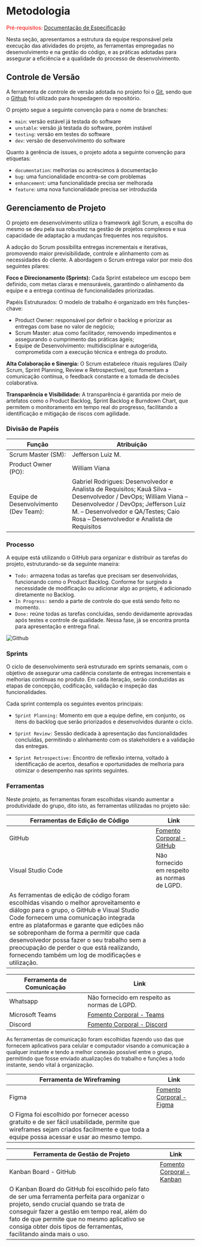 # Metodologia

<span style="color:red">Pré-requisitos: <a href="https://github.com/ICEI-PUC-Minas-PMV-ADS/pmv-ads-2025-1-e3-proj-mov-t4-formentoCorporal/blob/main/Documenta%C3%A7%C3%A3o/02-Especifica%C3%A7%C3%A3o%20do%20Projeto.md"> Documentação de Especificação</a></span>

Nesta seção, apresentamos a estrutura da equipe responsável pela execução das atividades do projeto, as ferramentas empregadas no desenvolvimento e na gestão do código, e as práticas adotadas para assegurar a eficiência e a qualidade do processo de desenvolvimento.


## Controle de Versão

A ferramenta de controle de versão adotada no projeto foi o
[Git](https://git-scm.com/), sendo que o [Github](https://github.com)
foi utilizado para hospedagem do repositório.

O projeto segue a seguinte convenção para o nome de branches:

- `main`: versão estável já testada do software
- `unstable`: versão já testada do software, porém instável
- `testing`: versão em testes do software
- `dev`: versão de desenvolvimento do software

Quanto à gerência de issues, o projeto adota a seguinte convenção para
etiquetas:

- `documentation`: melhorias ou acréscimos à documentação
- `bug`: uma funcionalidade encontra-se com problemas
- `enhancement`: uma funcionalidade precisa ser melhorada
- `feature`: uma nova funcionalidade precisa ser introduzida


## Gerenciamento de Projeto

O projeto em desenvolvimento utiliza o framework ágil Scrum, a escolha do mesmo se deu pela sua robustez na gestão de projetos complexos e sua capacidade de adaptação a mudanças frequentes nos requisitos.

A adoção do Scrum possibilita entregas incrementais e iterativas, promovendo maior previsibilidade, controle e alinhamento com as necessidades do cliente. A abordagem o Scrum entrega valor por meio dos seguintes pilares:


**Foco e Direcionamento (Sprints):**
Cada Sprint estabelece um escopo bem definido, com metas claras e mensuráveis, garantindo o alinhamento da equipe e a entrega contínua de funcionalidades priorizadas.


Papéis Estruturados: O modelo de trabalho é organizado em três funções-chave:

- Product Owner: responsável por definir o backlog e priorizar as entregas com base no valor de negócio;
- Scrum Master: atua como facilitador, removendo impedimentos e assegurando o cumprimento das práticas ágeis;
- Equipe de Desenvolvimento: multidisciplinar e autogerida, comprometida com a execução técnica e entrega do produto.


**Alta Colaboração e Sinergia:**
O Scrum estabelece rituais regulares (Daily Scrum, Sprint Planning, Review e Retrospective), que fomentam a comunicação contínua, o feedback constante e a tomada de decisões colaborativa.

**Transparência e Visibilidade:**
A transparência é garantida por meio de artefatos como o Product Backlog, Sprint Backlog e Burndown Chart, que permitem o monitoramento em tempo real do progresso, facilitando a identificação e mitigação de riscos com agilidade.

### Divisão de Papéis

| Função |   Atribuição   |
|--|-------------------------------------------------------|
| Scrum Master (SM): | Jefferson Luiz M. |
| Product Owner (PO): | William Viana |
| Equipe de Desenvolvimento (Dev Team):  | Gabriel Rodrigues: Desenvolvedor e Analista de Requisitos; Kauã Silva – Desenvolvedor / DevOps; William Viana – Desenvolvedor / DevOps; Jefferson Luiz M. – Desenvolvedor e QA/Testes; Caio Rosa – Desenvolvedor e Analista de Requisitos  |


### Processo

A equipe está utilizando o GitHub para organizar e distribuir as tarefas do projeto, estruturando-se da seguinte maneira:

- `Todo:` armazena todas as tarefas que precisam ser desenvolvidas, funcionando como o Product Backlog. Conforme for surgindo a necessidade de modificação ou adicionar algo ao projeto, é adicionado diretamente no Backlog.
- `In Progress:` sendo a parte de controle do que está sendo feito no momento.
- `Done:` reúne todas as tarefas concluídas, sendo devidamente aprovadas após testes e controle de qualidade. Nessa fase, já se encontra pronta para apresentação e entrega final.

<img src="https://i.imgur.com/cmX0IFl.png" alt="Github">

### Sprints

O ciclo de desenvolvimento será estruturado em sprints semanais, com o objetivo de assegurar uma cadência constante de entregas incrementais e melhorias contínuas no produto. Em cada iteração, serão conduzidas as etapas de concepção, codificação, validação e inspeção das funcionalidades.

Cada sprint contempla os seguintes eventos principais:

- `Sprint Planning:` Momento em que a equipe define, em conjunto, os itens do backlog que serão priorizados e desenvolvidos durante o ciclo.

- `Sprint Review:` Sessão dedicada à apresentação das funcionalidades concluídas, permitindo o alinhamento com os stakeholders e a validação das entregas.

- `Sprint Retrospective:` Encontro de reflexão interna, voltado à identificação de acertos, desafios e oportunidades de melhoria para otimizar o desempenho nas sprints seguintes.


### Ferramentas

Neste projeto, as ferramentas foram escolhidas visando aumentar a produtividade do grupo, dito isto, as ferramentas utilizadas no projeto são:

| Ferramentas de Edição de Código |   Link   |
|--|-------------------------------------------------------|
| GitHub | <a href="https://github.com/ICEI-PUC-Minas-PMV-ADS/pmv-ads-2025-1-e3-proj-mov-t4-formentoCorporal/tree/main">Fomento Corporal - GitHub</a> |
| Visual Studio Code | Não fornecido em respeito as normas de LGPD.|
As ferramentas de edição de código foram escolhidas visando o melhor aproveitamento e diálogo para o grupo, o GitHub e Visual Studio Code fornecem uma comunicação integrada entre as plataformas e garante que edições não se sobreponham de forma a permitir que cada desenvolvedor possa fazer o seu trabalho sem a preocupação de perder o que está realizando, fornecendo também um log de modificações e utilização.|

| Ferramenta de Comunicação |   Link   |
|--|-------------------------------------------------------|
| Whatsapp | Não fornecido em respeito as normas de LGPD.|
|Microsoft Teams| <a href="https://teams.microsoft.com/l/channel/19%3A2aae01d6ec274727b7e11db802249ce1%40thread.tacv2/Grupo%203%20---%2021h35m?groupId=02edca89-1e17-4cae-a272-fb5a2607dcdd&tenantId=14cbd5a7-ec94-46ba-b314-cc0fc972a161"> Fomento Corporal - Teams</a> |
| Discord | <a href="https://discord.gg/vzYjyCtvug"> Fomento Corporal  - Discord</a> |
As ferramentas de comunicação foram escolhidas fazendo uso das que fornecem aplicativos para celular e computador visando a comunicação a qualquer instante e tendo a melhor conexão possível entre o grupo, permitindo que fosse enviado atualizações do trabalho e funções a todo instante, sendo vital à organização.

| Ferramenta de Wireframing |   Link   |
|--|-------------------------------------------------------|
| Figma | <a href="https://www.figma.com/design/9EHQNXEo6gMLqqJEBgfU0u/Untitled?node-id=0-1&p=f&t=atXZ1AVtsLABG2Qr-0"> Fomento Corporal - Figma</a> |
O Figma foi escolhido por fornecer acesso gratuito e de ser fácil usabilidade, permite que wireframes sejam criados facilmente e que toda a equipe possa acessar e usar ao mesmo tempo. |


| Ferramenta de Gestão de Projeto |   Link   |
|--|-------------------------------------------------------|
| Kanban Board - GitHub | <a href="https://github.com/orgs/ICEI-PUC-Minas-PMV-ADS/projects/2050/views/1"> Fomento Corporal - Kanban</a> |
O Kanban Board do GitHub foi escolhido pelo fato de ser uma ferramenta perfeita para organizar o projeto, sendo crucial quando se trata de conseguir fazer a gestão em tempo real, além do fato de que permite que no mesmo aplicativo se consiga obter dois tipos de ferramentas, facilitando ainda mais o uso.|




